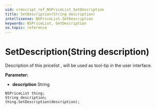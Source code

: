 ```yaml
---
uid: crmscript_ref_NSPriceList_SetDescription
title: SetDescription(String description)
intellisense: NSPriceList.SetDescription
keywords: NSPriceList, GetDescription
so.topic: reference
---
```


# SetDescription(String description)

Description of this pricelist , will be used as tool-tip in the user interface.

**Parameter:** 
* **description** String

```crmscript
NSPriceList thing;
String description;
thing.SetDescription(description);
```

